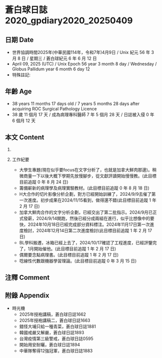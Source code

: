 [_metadata_:encoding]: - "utf-8"
[_metadata_:language]: - "zh-Hant-TW"
[_metadata_:fileformat]: - "markdown"
[_metadata_:MIME_type]: - "text/plain"
[_metadata_:markdown_version]: - "commonmark version 0.30"
[_metadata_:markdown_spec]: - "https://spec.commonmark.org/0.30/"

# 蒼白球日誌2020_gpdiary2020_20250409 #

## 日期 Date ##

* 世界協調時間2025年(中華民國114年，令和7年)4月9日 / Unix 紀元 56 年 3 月 8 日 / 星期三 / 蒼白球紀元 6 年 6 月 12 日
* April 09, 2025 (UTC) / Unix Epoch 56 year 3 month 8 day / Wednesday / Globus Pallidum year 6 month 6 day 12
* 特殊註記:

## 年齡 Age ##

* 38 years 11 months 17 days old / 7 years 5 months 28 days after acquiring ROC Surgical Pathology Licence
* 38 歲 11 個月 17 天 / 成為病理專科醫師 7 年 5 個月 28 天 / 日誌被入侵 0 年 6 個月 12 天

## 本文 Content ##

1. 

2. 工作紀要

    - 大學生專題(現在似乎要focus在文字分析了，也就是加拿大鮮肉那邊)。稍微商量一下以後大概下學期先放慢腳步，從文獻評讀開始慢慢教。(此目標目前追蹤 0 年 8 月 24 日)
    - 籌備嶄新的病理學及病理實驗教材。(此目標目前追蹤 0 年 8 月 18 日)
    - H大合作的切片影像分析企劃，對方已經開始訓練了，2024/9/9去催了第一次進度。初步成果在2024/11/15看到，做得還不錯(此目標目前追蹤 1 年 2 月 17 日)
    - 加拿大鮮肉合作的文字分析企劃，已經交出了第二批指示。2024/9月已正式發薪，2024/9/14開跑，然後已經分成兩組在進行，似乎比想像中的要快，2024年10月18日已經完成部分資料標注。2024年11月17日第一次進度檢討，2024年12月14日第二次進度檢討(此目標目前追蹤 1 年 2 月 17 日)
    - BL學科搬遷，冰箱已經上去了，2024/10/17確認了工程進度，已經評鑒完了，1月開始催他。(此目標目前追蹤 1 年 2 月 17 日)
    - 偶爾要念點病理書。(此目標目前追蹤 1 年 2 月 17 日)
    - 唸線性代數跟機器學習理論。(此目標目前追蹤 0 年 3 月 15 日)

## 注釋 Comment ##


## 附錄 Appendix ##

* 時光機
    - 2025年授袍講稿，蒼白球日誌1662
    - 2025年授袍講稿二，蒼白球日誌1663
    - 錯怪大埔只給一種青菜，蒼白球日誌1881
    - 韓國戒嚴又解嚴，蒼白球日誌1893
    - 台灣疫情第三級警戒，蒼白球日誌0595
    - 開始用安耐曬，蒼白球日誌1894
    - 中華隊奪得12強冠軍，蒼白球日誌1883
